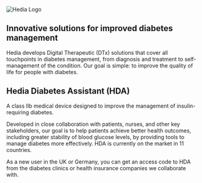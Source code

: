 ![Hedia Logo](https://www.hedia.com/wp-content/uploads/2023/05/logo-hedia.svg)

## Innovative solutions for improved diabetes management

Hedia develops Digital Therapeutic (DTx) solutions that cover all touchpoints in diabetes management, from diagnosis and treatment to self-management of the condition. Our goal is simple: to improve the quality of life for people with diabetes.

## Hedia Diabetes Assistant (HDA)

A class IIb medical device designed to improve the management of insulin-requiring diabetes.

Developed in close collaboration with patients, nurses, and other key stakeholders, our goal is to help patients achieve better health outcomes, including greater stability of blood glucose levels, by providing tools to manage diabetes more effectively. HDA is currently on the market in 11 countries.

As a new user in the UK or Germany, you can get an access code to HDA from the diabetes clinics or health insurance companies we collaborate with.

<!--

**Here are some ideas to get you started:**

🙋‍♀️ A short introduction - what is your organization all about?
🌈 Contribution guidelines - how can the community get involved?
👩‍💻 Useful resources - where can the community find your docs? Is there anything else the community should know?
🍿 Fun facts - what does your team eat for breakfast?
🧙 Remember, you can do mighty things with the power of [Markdown](https://docs.github.com/github/writing-on-github/getting-started-with-writing-and-formatting-on-github/basic-writing-and-formatting-syntax)
-->
